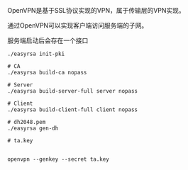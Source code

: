 OpenVPN是基于SSL协议实现的VPN，属于传输层的VPN实现。


通过OpenVPN可以实现客户端访问服务端的子网。











服务端启动后会存在一个接口






```shell
./easyrsa init-pki

# CA
./easyrsa build-ca nopass   

# Server
./easyrsa build-server-full server nopass

# Client
./easyrsa build-client-full client nopass   

# dh2048.pem
./easyrsa gen-dh

# ta.key


openvpn --genkey --secret ta.key
```
